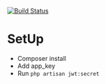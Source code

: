 [![Build Status](https://travis-ci.org/VictorAlagwu/lumenauth.svg?branch=master)](https://travis-ci.org/VictorAlagwu/lumenauth)

# SetUp

* Composer install
* Add app_key
* Run `php artisan jwt:secret`